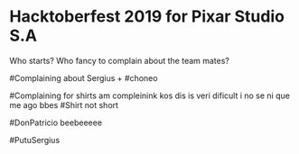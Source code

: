 # Hacktoberfest 2019 for Pixar Studio S.A
Who starts? Who fancy to complain about the team mates?

#Complaining about Sergius +
#choneo

#Complaining for shirts
am compleinink kos dis is veri dificult i no se ni que me ago bbes
#Shirt not short

#DonPatricio beebeeeee

#PutuSergius
